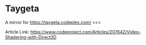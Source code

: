 # Taygeta
A mirror for https://taygeta.codeplex.com/ <<< 

Article Link: https://www.codeproject.com/Articles/207642/Video-Shadering-with-Direct3D
